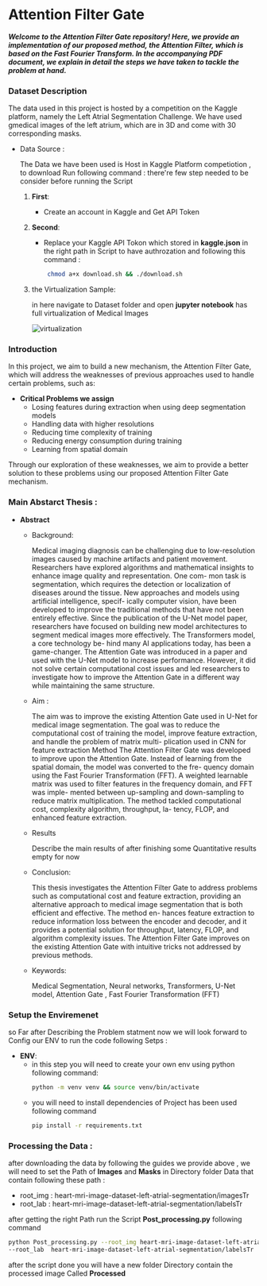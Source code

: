 # Attention Filter Gate

***Welcome to the Attention Filter Gate repository! Here, we provide an implementation of our proposed method, the Attention Filter, which is based on the Fast Fourier Transform. In the accompanying PDF document, we explain in detail the steps we have taken to tackle the problem at hand.***

### Dataset Description

The data used in this project is hosted by a competition on the Kaggle platform, namely the Left Atrial Segmentation Challenge. We have used gmedical images of the left atrium, which are in 3D and come with 30 corresponding masks.

* Data Source :</br>

    The Data we have been used is Host in Kaggle Platform competiotion , to download Run following command :
    there're few step needed to be consider before running the Script 

    1. **First**:

          - Create an account in Kaggle and Get API Token 
    2. **Second**:
    
          - Replace your Kaggle API Tokon which stored in **kaggle.json** in the right path in Script to have authrozation and following this command :
            ```sh
             chmod a+x download.sh && ./download.sh

            ```
        
    3. the Virtualization Sample: 
        
        in here navigate to Dataset folder and open **jupyter notebook** has full virtualization of Medical Images 

        ![virtualization](Figures/image_label_overlay_animation.gif)
### Introduction

In this project, we aim to build a new mechanism, the Attention Filter Gate, which will address the weaknesses of previous approaches used to handle certain problems, such as:
- **Critical Problems we assign** 
    * Losing features during extraction when using deep segmentation models
    * Handling data with higher resolutions
    * Reducing time complexity of training
    * Reducing energy consumption during training
    * Learning from spatial domain

Through our exploration of these weaknesses, we aim to provide a better solution to these problems using our proposed Attention Filter Gate mechanism.

### Main Abstarct Thesis :
* **Abstract**
    * Background: 

        Medical imaging diagnosis can be challenging due to low-resolution images caused
        by machine artifacts and patient movement. Researchers have explored algorithms
        and mathematical insights to enhance image quality and representation. One com-
        mon task is segmentation, which requires the detection or localization of diseases
        around the tissue. New approaches and models using artificial intelligence, specif-
        ically computer vision, have been developed to improve the traditional methods
        that have not been entirely effective. Since the publication of the U-Net model
        paper, researchers have focused on building new model architectures to segment
        medical images more effectively. The Transformers model, a core technology be-
        hind many AI applications today, has been a game-changer. The Attention Gate
        was introduced in a paper and used with the U-Net model to increase performance.
        However, it did not solve certain computational cost issues and led researchers to
        investigate how to improve the Attention Gate in a different way while maintaining
        the same structure.
    * Aim : 

        The aim was to improve the existing Attention Gate used in U-Net for medical
        image segmentation. The goal was to reduce the computational cost of training
        the model, improve feature extraction, and handle the problem of matrix multi-
        plication used in CNN for feature extraction
        Method
        The Attention Filter Gate was developed to improve upon the Attention Gate.
        Instead of learning from the spatial domain, the model was converted to the fre-
        quency domain using the Fast Fourier Transformation (FFT). A weighted learnable
        matrix was used to filter features in the frequency domain, and FFT was imple-
        mented between up-sampling and down-sampling to reduce matrix multiplication.
        The method tackled computational cost, complexity algorithm, throughput, la-
        tency, FLOP, and enhanced feature extraction.
    * Results
    
        Describe the main results of after finishing some Quantitative results empty for
        now
    * Conclusion:

        This thesis investigates the Attention Filter Gate to address problems such as
        computational cost and feature extraction, providing an alternative approach to
        medical image segmentation that is both efficient and effective. The method en-
        hances feature extraction to reduce information loss between the encoder and
        decoder, and it provides a potential solution for throughput, latency, FLOP, and
        algorithm complexity issues. The Attention Filter Gate improves on the existing
        Attention Gate with intuitive tricks not addressed by previous methods.
    * Keywords:

        Medical Segmentation, Neural networks, Transformers, U-Net model, Attention
        Gate , Fast Fourier Transformation (FFT)

### Setup the Enviremenet 

so Far after Describing the Problem statment now we will look forward to Config our ENV to run the code following Setps : 

* **ENV**:
    - in this step you will need to create your own env using python following command:
        ```sh
        python -m venv venv && source venv/bin/activate
         ```
    -  you will need to install dependencies of Project has been used following command
         ```sh 
        pip install -r requirements.txt
         ```
### Processing the Data :

after downloading the data by following the guides we provide above , we will need to set the Path of **Images** and **Masks**
in Directory folder Data that contain following these path :

- root_img : heart-mri-image-dataset-left-atrial-segmentation/imagesTr
- root_lab : heart-mri-image-dataset-left-atrial-segmentation/labelsTr

after getting the right Path run the Script **Post_processing.py** following command 
```sh
python Post_processing.py --root_img heart-mri-image-dataset-left-atrial-segmentation/imagesTr \
--root_lab  heart-mri-image-dataset-left-atrial-segmentation/labelsTr
```
after the script done you will have a new folder Directory contain the processed image Called **Processed** 

